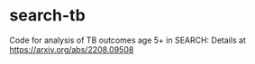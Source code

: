 # search-tb
Code for analysis of TB outcomes age 5+ in SEARCH: Details at https://arxiv.org/abs/2208.09508
